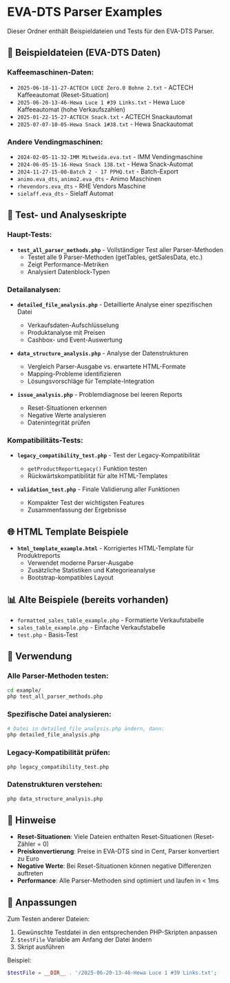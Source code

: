 # EVA-DTS Parser Examples

Dieser Ordner enthält Beispieldateien und Tests für den EVA-DTS Parser.

## 📁 Beispieldateien (EVA-DTS Daten)

### Kaffeemaschinen-Daten:
- `2025-06-18-11-27-ACTECH LUCE Zero.0 Bohne 2.txt` - ACTECH Kaffeeautomat (Reset-Situation)
- `2025-06-20-13-46-Hewa Luce 1 #39 Links.txt` - Hewa Luce Kaffeeautomat (hohe Verkaufszahlen)
- `2025-01-22-15-27-ACTECH Snack.txt` - ACTECH Snackautomat
- `2025-07-07-10-05-Hewa Snack 1#38.txt` - Hewa Snackautomat

### Andere Vendingmaschinen:
- `2024-02-05-11-32-IMM Mitweida.eva.txt` - IMM Vendingmaschine
- `2024-06-05-15-16-Hewa Snack 138.txt` - Hewa Snack-Automat
- `2024-11-27-15-00-Batch 2 - 17 PPHQ.txt` - Batch-Export
- `animo.eva_dts`, `animo2.eva_dts` - Animo Maschinen
- `rhevendors.eva_dts` - RHE Vendors Maschine
- `sielaff.eva_dts` - Sielaff Automat

## 🧪 Test- und Analyseskripte

### Haupt-Tests:
- **`test_all_parser_methods.php`** - Vollständiger Test aller Parser-Methoden
  - Testet alle 9 Parser-Methoden (getTables, getSalesData, etc.)
  - Zeigt Performance-Metriken
  - Analysiert Datenblock-Typen

### Detailanalysen:
- **`detailed_file_analysis.php`** - Detaillierte Analyse einer spezifischen Datei
  - Verkaufsdaten-Aufschlüsselung
  - Produktanalyse mit Preisen
  - Cashbox- und Event-Auswertung

- **`data_structure_analysis.php`** - Analyse der Datenstrukturen
  - Vergleich Parser-Ausgabe vs. erwartete HTML-Formate
  - Mapping-Probleme identifizieren
  - Lösungsvorschläge für Template-Integration

- **`issue_analysis.php`** - Problemdiagnose bei leeren Reports
  - Reset-Situationen erkennen
  - Negative Werte analysieren
  - Datenintegrität prüfen

### Kompatibilitäts-Tests:
- **`legacy_compatibility_test.php`** - Test der Legacy-Kompatibilität
  - `getProductReportLegacy()` Funktion testen
  - Rückwärtskompatibilität für alte HTML-Templates

- **`validation_test.php`** - Finale Validierung aller Funktionen
  - Kompakter Test der wichtigsten Features
  - Zusammenfassung der Ergebnisse

## 🌐 HTML Template Beispiele

- **`html_template_example.html`** - Korrigiertes HTML-Template für Produktreports
  - Verwendet moderne Parser-Ausgabe
  - Zusätzliche Statistiken und Kategorieanalyse
  - Bootstrap-kompatibles Layout

## 📊 Alte Beispiele (bereits vorhanden)

- `formatted_sales_table_example.php` - Formatierte Verkaufstabelle
- `sales_table_example.php` - Einfache Verkaufstabelle
- `test.php` - Basis-Test

## 🚀 Verwendung

### Alle Parser-Methoden testen:
```bash
cd example/
php test_all_parser_methods.php
```

### Spezifische Datei analysieren:
```bash
# Datei in detailed_file_analysis.php ändern, dann:
php detailed_file_analysis.php
```

### Legacy-Kompatibilität prüfen:
```bash
php legacy_compatibility_test.php
```

### Datenstrukturen verstehen:
```bash
php data_structure_analysis.php
```

## 📝 Hinweise

- **Reset-Situationen**: Viele Dateien enthalten Reset-Situationen (Reset-Zähler = 0)
- **Preiskonvertierung**: Preise in EVA-DTS sind in Cent, Parser konvertiert zu Euro
- **Negative Werte**: Bei Reset-Situationen können negative Differenzen auftreten
- **Performance**: Alle Parser-Methoden sind optimiert und laufen in < 1ms

## 🔧 Anpassungen

Zum Testen anderer Dateien:
1. Gewünschte Testdatei in den entsprechenden PHP-Skripten anpassen
2. `$testFile` Variable am Anfang der Datei ändern
3. Skript ausführen

Beispiel:
```php
$testFile = __DIR__ . '/2025-06-20-13-46-Hewa Luce 1 #39 Links.txt';
```
